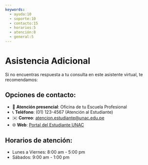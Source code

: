 ```yaml
---
keywords:
  - ayuda:10
  - soporte:10
  - contacto:15
  - horarios:5
  - atención:8
  - general:5
---
```

# Asistencia Adicional

Si no encuentras respuesta a tu consulta en este asistente virtual, te recomendamos:

## Opciones de contacto:
- 📍 **Atención presencial**: Oficina de tu Escuela Profesional
- 📞 **Teléfono**: (01) 123-4567 (Atención al Estudiante)
- ✉️ **Correo**: atencion.estudiante@unac.edu.pe
- 🌐 **Web**: [Portal del Estudiante UNAC](https://www.unac.edu.pe)

## Horarios de atención:
- Lunes a Viernes: 8:00 am - 5:00 pm
- Sábados: 9:00 am - 1:00 pm

